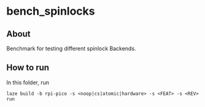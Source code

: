# bench_spinlocks

## About

Benchmark for testing different spinlock Backends.

## How to run

In this folder, run

    laze build -b rpi-pico -s <noop|cs|atomic|hardware> -s <FEAT> -s <REV> run
